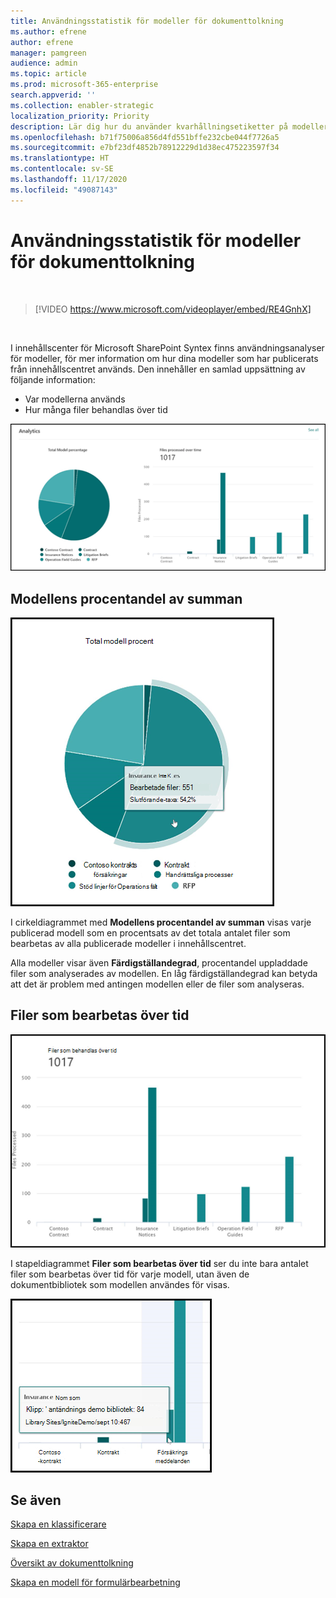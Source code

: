 ```yaml
---
title: Användningsstatistik för modeller för dokumenttolkning
ms.author: efrene
author: efrene
manager: pamgreen
audience: admin
ms.topic: article
ms.prod: microsoft-365-enterprise
search.appverid: ''
ms.collection: enabler-strategic
localization_priority: Priority
description: Lär dig hur du använder kvarhållningsetiketter på modeller för dokumenttolkning
ms.openlocfilehash: b71f75006a856d4fd551bffe232cbe044f7726a5
ms.sourcegitcommit: e7bf23df4852b78912229d1d38ec475223597f34
ms.translationtype: HT
ms.contentlocale: sv-SE
ms.lasthandoff: 11/17/2020
ms.locfileid: "49087143"
---
```

# <a name="document-understanding-model-usage-analytics"></a>Användningsstatistik för modeller för dokumenttolkning

</br>

> [!VIDEO https://www.microsoft.com/videoplayer/embed/RE4GnhX]  

</br>


I innehållscenter för Microsoft SharePoint Syntex finns användningsanalyser för modeller, för mer information om hur dina modeller som har publicerats från innehållscentret används. Den innehåller en samlad uppsättning av följande information:

- Var modellerna används
- Hur många filer behandlas över tid

 ![Modellanalys](../media/content-understanding/model-analytics.png) </br>

## <a name="total-model-percentage"></a>Modellens procentandel av summan

   ![Modellens procentandel av summan](../media/content-understanding/total-model-percentage.png) </br>

I cirkeldiagrammet med **Modellens procentandel av summan** visas varje publicerad modell som en procentsats av det totala antalet filer som bearbetas av alla publicerade modeller i innehållscentret.

Alla modeller visar även **Färdigställandegrad**, procentandel uppladdade filer som analyserades av modellen. En låg färdigställandegrad kan betyda att det är problem med antingen modellen eller de filer som analyseras.

## <a name="files-processed-over-time"></a>Filer som bearbetas över tid

   ![Bearbetade filer](../media/content-understanding/files-processed-over-time.png) </br>

I stapeldiagrammet **Filer som bearbetas över tid** ser du inte bara antalet filer som bearbetas över tid för varje modell, utan även de dokumentbibliotek som modellen användes för visas.

   ![Stapeldiagram](../media/content-understanding/bar-chart-models.png) </br>

## <a name="see-also"></a>Se även
[Skapa en klassificerare](create-a-classifier.md)

[Skapa en extraktor](create-an-extractor.md)

[Översikt av dokumenttolkning](document-understanding-overview.md)

[Skapa en modell för formulärbearbetning](create-a-form-processing-model.md)  

